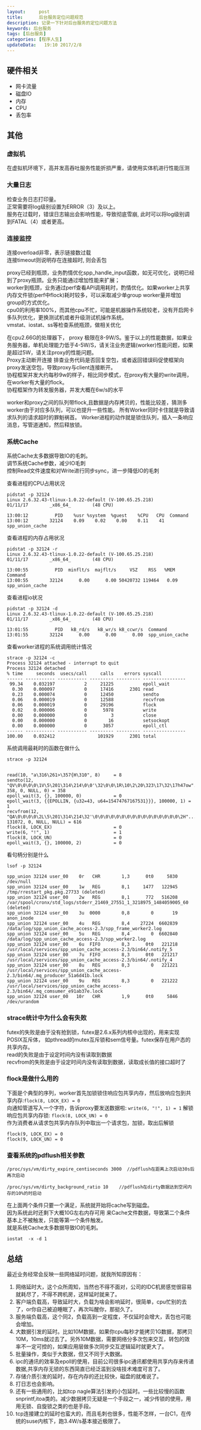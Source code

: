 ```yaml
---
layout:     post
title:      后台服务定位问题规范
description: 记录一下针对后台服务的定位问题方法  
keywords: 后台服务
tags: [后台服务]
categories: [程序人生]
updateData:   19:10 2017/2/8
---
```


## 硬件相关

* 网卡流量  
* 磁盘IO  
* 内存  
* CPU  
* 丢包率  

## 其他


### 虚拟机

在虚拟机环境下，高并发高吞吐服务性能折损严重，请使用实体机进行性能压测  


### 大量日志

检查业务日志打印量。  
正常需要将log级别设置为ERROR（3）及以上。  
服务在过载时，错误日志输出会影响性能，导致彻底雪崩, 此时可以将log级别调到FATAL（4）或者更高。

### 连接监控

连接overload非零，表示链接数过载  
连接timeout则说明存在连接超时, 则会丢包



proxy已经到瓶颈，业务酌情优化spp_handle_input函数，如无可优化，说明已经到了proxy瓶颈。业务只能通过增加性能来扩展；  
worker到瓶颈，业务通过perf查看API调用耗时，酌情优化。如果worker上共享内存文件锁(perf中flock)耗时较多，可以采取减少单group worker量并增加group的方式优化。  
cpu0的利用率100%，而其他cpu不忙，可能是机器操作系统较老，没有开启网卡多队列优化，更换测试机或者升级测试机操作系统。  
vmstat、iostat、ss等检查系统瓶颈，做相关优化  

在cpu2.66G的处理器下， proxy 极限在8-9W/S。鉴于以上的性能数据，如果业务服务器，单机处理能力低于4-5W/S，请关注业务逻辑(worker)性能问题，如果是超过5W，请关注proxy的性能问题。  
Proxy主动断开连接  排查业务代码是否回复空包，或者返回错误码促使框架向proxy发送空包，导致proxy与client连接断开。  
协程框架并发大约每秒9w的样子，相比同步模式，在proxy有大量的write调用，在worker有大量的flock。  
协程框架作为转发服务器，并发大概在6w/s的水平  


worker和proxy之间的队列带flock,且数据是内存拷贝的，性能比较差，猜测多worker由于对应多队列，可以也提升一些性能。
所有Worker同时卡住就是导致请求队列的请求超时的罪魁祸首。
Worker进程的动作就是锁住队列，插入一条响应消息，写管道通知，然后释放锁。

### 系统Cache


系统Cache太多数据导致IO的毛刺。  
调节系统Cache参数，减少IO毛刺  
控制Read文件速度和对Write进行同步sync，进一步降低IO的毛刺  


查看进程的CPU占用状况   

```
pidstat -p 32124 
Linux 2.6.32.43-tlinux-1.0.22-default (V-100.65.25.218)         01/11/17        _x86_64_        (48 CPU)

13:00:12          PID    %usr %system  %guest    %CPU   CPU  Command
13:00:12        32124    0.09    0.02    0.00    0.11    41  spp_union_cache
```

查看进程的内存占用状况  

```
pidstat -p 32124 -r
Linux 2.6.32.43-tlinux-1.0.22-default (V-100.65.25.218)         01/11/17        _x86_64_        (48 CPU)

13:00:55          PID  minflt/s  majflt/s     VSZ    RSS   %MEM  Command
13:00:55        32124      0.00      0.00 50420732 119464   0.09  spp_union_cache
```

查看进程io状况  

```
pidstat -p 32124 -d
Linux 2.6.32.43-tlinux-1.0.22-default (V-100.65.25.218)         01/11/17        _x86_64_        (48 CPU)

13:01:55          PID   kB_rd/s   kB_wr/s kB_ccwr/s  Command
13:01:55        32124      0.00      0.00      0.00  spp_union_cache
```

查看worker进程的系统调用统计情况  

```
strace -p 32124 -c
Process 32124 attached - interrupt to quit
Process 32124 detached
% time     seconds  usecs/call     calls    errors syscall
------ ----------- ----------- --------- --------- ----------------
 99.34    0.032197           2     21225           epoll_wait
  0.30    0.000097           0     17416      2301 read
  0.23    0.000074           0     12450           sendto
  0.06    0.000019           0     12588           recvfrom
  0.06    0.000019           0     29196           flock
  0.02    0.000006           0      5978           write
  0.00    0.000000           0         3           close
  0.00    0.000000           0        16           setsockopt
  0.00    0.000000           0      3057           epoll_ctl
------ ----------- ----------- --------- --------- ----------------
100.00    0.032412                101929      2301 total 
```

系统调用最耗时的函数在做什么  

```
strace -p 32124


read(10, "a\316\261>\357{H\310", 8)     = 8
sendto(12, "QV\0\0\0\0\1V\5\201\314\214\0\0'\32\0\0\1R\10\2\20\323\17\32\17h47ow"..., 358, 0, NULL, 0) = 358
epoll_wait(3, {}, 100000, 0)            = 0
epoll_wait(3, {{EPOLLIN, {u32=43, u64=15474767167531}}}, 100000, 1) = 1
recvfrom(12, "QA\0\0\0\0\2L\5\201\314\214\32'\0\0\0\0\0\0\0\0\0\0\0\0\0\0\0\0\2H"..., 131072, 0, NULL, NULL) = 616
flock(8, LOCK_EX)                       = 0
write(6, "!", 1)                        = 1
flock(8, LOCK_UN)                       = 0
epoll_wait(3, {}, 100000, 2)            = 0
```

看句柄分别是什么

```
lsof -p 32124 

spp_union 32124 user_00    0r   CHR        1,3      0t0     5830 /dev/null
spp_union 32124 user_00    1w   REG        8,1     1477   122945 /tmp/rrestart_pkg.pkg.27733 (deleted)
spp_union 32124 user_00    2w   REG        8,1      772   516208 /var/spool/cronx/std_logs/stderr_21469_27551_1_3218975_1484059005_60 (deleted)
spp_union 32124 user_00    3u  0000        0,8        0       19 anon_inode
spp_union 32124 user_00    4u   REG        8,4    27224  6602839 /data/log/spp_union_cache_access-2.3/spp_frame_worker2.log
spp_union 32124 user_00    5u   REG        8,4        0  6602840 /data/log/spp_union_cache_access-2.3/spp_worker2.log
spp_union 32124 user_00    6u  FIFO        8,3      0t0   221218 /usr/local/services/spp_union_cache_access-2.3/bin64/.notify_5
spp_union 32124 user_00    7u  FIFO        8,3      0t0   221217 /usr/local/services/spp_union_cache_access-2.3/bin64/.notify_4
spp_union 32124 user_00    8u   REG        8,3        0   221221 /usr/local/services/spp_union_cache_access-2.3/bin64/.mq_producer_51a6d41b.lock
spp_union 32124 user_00    9u   REG        8,3        0   221222 /usr/local/services/spp_union_cache_access-2.3/bin64/.mq_comsumer_e91ab37e.lock
spp_union 32124 user_00   10r   CHR        1,9      0t0     5846 /dev/urandom
```

### strace统计中为什么会有失败  


futex的失败是由于没有抢到锁，futex是2.6.x系列内核中出现的，用来实现POSIX互斥体， 如pthread的mutex互斥锁和sem信号量。futex保存在用户态的共享内存。  
read的失败是由于设定时间内没有读取到数据  
recvfrom的失败是由于设定时间内没有读取到数据，读取成长值的接口超时了  


### flock是做什么用的  

下面是个典型的序列，worker首先加锁锁住响应包共享内存，然后放响应包到共享内存:`flock(8, LOCK_EX) = 0`  
向通知管道写入一个字符，告诉proxy要发送数据啦: `write(6, "!", 1) = 1`
解锁响应包共享内存锁: `flock(8, LOCK_UN) = 0`  
作为消费者从请求包共享内存队列中取出一个请求包，加锁，取出后解锁  

```
flock(9, LOCK_EX) = 0
flock(9, LOCK_UN) = 0
```




### 查看系统的pdflush相关参数

```
/proc/sys/vm/dirty_expire_centiseconds 3000  //pdflush在距离上次启动30s后再次启动

/proc/sys/vm/dirty_background_ratio 10    //pdflush在dirty数据达到空闲内存的10%的时启动
```

在上面两个条件只要一个满足，系统就开始将cache写到磁盘。   
因为系统此时还剩下大概10G左右内存可用  来Cache文件数据，导致第二个条件基本上不被触发，只能等第一个条件触发。  
就是系统Cache太多数据导致IO的毛刺。  

```
iostat  -x -d 1 
```


## 总结

最近业务经常会反映一些网络延时问题，就我所知原因有：  

1. 网络延时大，这个众所周知，当然也不得不面对，公司的IDC机房感觉很容易就耗尽了，不得不跨机房，这样延时就来了。  
2. 客户端负载高，导致延时大，负载为啥会影响延时，很简单，cpu忙别的去了，or你自己被迫睡眠了，再次叫醒你，那挺久了。  
3. 服务端负载高，这个同2，负载高到一定程度，不仅延时会增大，丢包也可能会增加。  
4. 大数据引发的延时。比如10M数据，如果你cpu每秒才能拷贝1G数据，那拷贝10M，10ms就过去了。另外10M数据，需要网络分多次包来交互，转包的效率不一定可控的，如果应用层做多次同步交互逻辑延时就更大了。  
5. 批量操作，类似于大数据，但又不同于大数据。  
6. ipc的通讯的效率及epoll的使用，目前公司很多ipc通讯都使用共享内存来传递数据,共享内存无锁的东西简直已经泛滥到没啥技术难度可言了。  
7. 存储介质引发的延时，存在内存的还比较快，磁盘的就难说了。  
8. 打日志也会影响。  
9. 还有一些通用的，比如tcp nagle算法引发的小包延时。一些比较慢的函数snprintf,itoa类的。减少数据拷贝无疑是一个手段之一，减少传锁的使用，用用无锁、自旋锁之类的也是手段。  
10. tcp连接建立的延时也蛮大的，而且毛刺也很多，性能不怎样，一台C1，在传统的suse内核下，跑3.4W/s基本接近极限了。  

